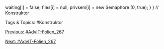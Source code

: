 waiting[i] = false;
ﬁles[i] = null;
privsem[i]  = new Semaphore  (0, true);
}
} // Konstruktor

   Tags & Topics:
   #Konstruktor

[Previous: #AdvIT-Folien_267](AdvIT-Folien_267.md)

[Next: #AdvIT-Folien_267](AdvIT-Folien_267.md)